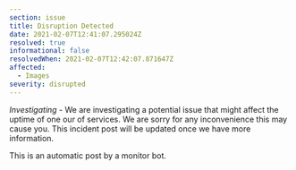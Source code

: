 ```yaml
---
section: issue
title: Disruption Detected
date: 2021-02-07T12:41:07.295024Z
resolved: true
informational: false
resolvedWhen: 2021-02-07T12:42:07.871647Z
affected:
  - Images
severity: disrupted
---
```

*Investigating* - We are investigating a potential issue that might affect the uptime of one our of services. We are sorry for any inconvenience this may cause you. This incident post will be updated once we have more information.

This is an automatic post by a monitor bot.
        